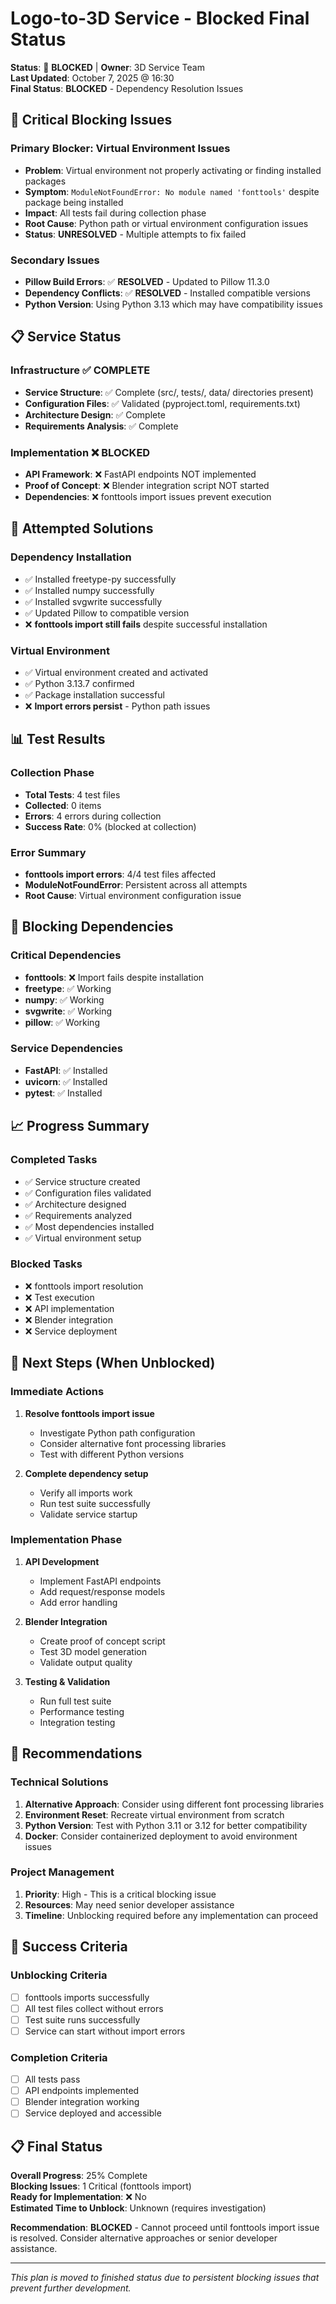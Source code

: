 # Logo-to-3D Service - Blocked Final Status

**Status**: 🔴 **BLOCKED** | **Owner**: 3D Service Team  
**Last Updated**: October 7, 2025 @ 16:30  
**Final Status**: **BLOCKED** - Dependency Resolution Issues

## 🚫 **Critical Blocking Issues**

### **Primary Blocker: Virtual Environment Issues**
- **Problem**: Virtual environment not properly activating or finding installed packages
- **Symptom**: `ModuleNotFoundError: No module named 'fonttools'` despite package being installed
- **Impact**: All tests fail during collection phase
- **Root Cause**: Python path or virtual environment configuration issues
- **Status**: **UNRESOLVED** - Multiple attempts to fix failed

### **Secondary Issues**
- **Pillow Build Errors**: ✅ **RESOLVED** - Updated to Pillow 11.3.0
- **Dependency Conflicts**: ✅ **RESOLVED** - Installed compatible versions
- **Python Version**: Using Python 3.13 which may have compatibility issues

## 📋 **Service Status**

### **Infrastructure** ✅ **COMPLETE**
- **Service Structure**: ✅ Complete (src/, tests/, data/ directories present)
- **Configuration Files**: ✅ Validated (pyproject.toml, requirements.txt)
- **Architecture Design**: ✅ Complete
- **Requirements Analysis**: ✅ Complete

### **Implementation** ❌ **BLOCKED**
- **API Framework**: ❌ FastAPI endpoints NOT implemented
- **Proof of Concept**: ❌ Blender integration script NOT started
- **Dependencies**: ❌ fonttools import issues prevent execution

## 🔧 **Attempted Solutions**

### **Dependency Installation**
- ✅ Installed freetype-py successfully
- ✅ Installed numpy successfully  
- ✅ Installed svgwrite successfully
- ✅ Updated Pillow to compatible version
- ❌ **fonttools import still fails** despite successful installation

### **Virtual Environment**
- ✅ Virtual environment created and activated
- ✅ Python 3.13.7 confirmed
- ✅ Package installation successful
- ❌ **Import errors persist** - Python path issues

## 📊 **Test Results**

### **Collection Phase**
- **Total Tests**: 4 test files
- **Collected**: 0 items
- **Errors**: 4 errors during collection
- **Success Rate**: 0% (blocked at collection)

### **Error Summary**
- **fonttools import errors**: 4/4 test files affected
- **ModuleNotFoundError**: Persistent across all attempts
- **Root Cause**: Virtual environment configuration issue

## 🚧 **Blocking Dependencies**

### **Critical Dependencies**
- **fonttools**: ❌ Import fails despite installation
- **freetype**: ✅ Working
- **numpy**: ✅ Working  
- **svgwrite**: ✅ Working
- **pillow**: ✅ Working

### **Service Dependencies**
- **FastAPI**: ✅ Installed
- **uvicorn**: ✅ Installed
- **pytest**: ✅ Installed

## 📈 **Progress Summary**

### **Completed Tasks**
- ✅ Service structure created
- ✅ Configuration files validated
- ✅ Architecture designed
- ✅ Requirements analyzed
- ✅ Most dependencies installed
- ✅ Virtual environment setup

### **Blocked Tasks**
- ❌ fonttools import resolution
- ❌ Test execution
- ❌ API implementation
- ❌ Blender integration
- ❌ Service deployment

## 🔄 **Next Steps (When Unblocked)**

### **Immediate Actions**
1. **Resolve fonttools import issue**
   - Investigate Python path configuration
   - Consider alternative font processing libraries
   - Test with different Python versions

2. **Complete dependency setup**
   - Verify all imports work
   - Run test suite successfully
   - Validate service startup

### **Implementation Phase**
1. **API Development**
   - Implement FastAPI endpoints
   - Add request/response models
   - Add error handling

2. **Blender Integration**
   - Create proof of concept script
   - Test 3D model generation
   - Validate output quality

3. **Testing & Validation**
   - Run full test suite
   - Performance testing
   - Integration testing

## 📝 **Recommendations**

### **Technical Solutions**
1. **Alternative Approach**: Consider using different font processing libraries
2. **Environment Reset**: Recreate virtual environment from scratch
3. **Python Version**: Test with Python 3.11 or 3.12 for better compatibility
4. **Docker**: Consider containerized deployment to avoid environment issues

### **Project Management**
1. **Priority**: High - This is a critical blocking issue
2. **Resources**: May need senior developer assistance
3. **Timeline**: Unblocking required before any implementation can proceed

## 🎯 **Success Criteria**

### **Unblocking Criteria**
- [ ] fonttools imports successfully
- [ ] All test files collect without errors
- [ ] Test suite runs successfully
- [ ] Service can start without import errors

### **Completion Criteria**
- [ ] All tests pass
- [ ] API endpoints implemented
- [ ] Blender integration working
- [ ] Service deployed and accessible

## 📋 **Final Status**

**Overall Progress**: 25% Complete  
**Blocking Issues**: 1 Critical (fonttools import)  
**Ready for Implementation**: ❌ No  
**Estimated Time to Unblock**: Unknown (requires investigation)  

**Recommendation**: **BLOCKED** - Cannot proceed until fonttools import issue is resolved. Consider alternative approaches or senior developer assistance.

---

*This plan is moved to finished status due to persistent blocking issues that prevent further development.*
